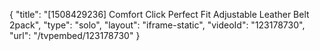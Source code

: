 {
    "title": "[1508429236] Comfort Click Perfect Fit Adjustable Leather Belt 2pack",
    "type": "solo",
    "layout": "iframe-static",
    "videoId": "123178730",
    "url": "\/tvpembed\/123178730"
}